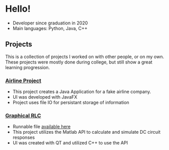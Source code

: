 # Hello!
* Developer since graduation in 2020
* Main languages: Python, Java, C++
## Projects
This is a collection of projects I worked on with other people, or on my own. These projects were mostly done during college, but still show a great learning progression.
### [Airline Project](https://github.com/blaksmith205/airline-project)
* This project creates a Java Application for a fake airline company.
* UI was developed with JavaFX
* Project uses file IO for persistant storage of information
### [Graphical RLC](https://github.com/blaksmith205/graphical-rlc)
* Runnable file [available here](https://github.com/blaksmith205/graphical-rlc/releases/tag/v1.1)
* This project utilizes the Matlab API to calculate and simulate DC circuit responses
* UI was created with QT and utilized C++ to use the API
